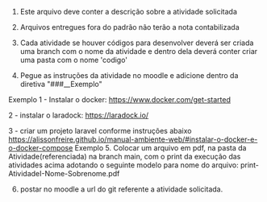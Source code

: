 1. Este arquivo deve conter a descrição sobre a atividade solicitada

2. Arquivos entregues fora do padrão não terão a nota contabilizada

3. Cada atividade se houver códigos para desenvolver deverá ser criada uma branch com o nome da atividade e dentro dela deverá conter criar uma pasta com o nome 'codigo'

4. Pegue as instruções da atividade no moodle e adicione dentro da diretiva "###__Exemplo"

Exemplo
1 - Instalar o docker:
https://www.docker.com/get-started

2 - instalar o laradock:
https://laradock.io/

3 - criar um projeto laravel conforme instruções abaixo
https://alissonfreire.github.io/manual-ambiente-web/#instalar-o-docker-e-o-docker-compose
Exemplo
5. Colocar um arquivo em pdf, na pasta da Atividade(referenciada) na branch main, com o print da execução das atividades acima adotando o seguinte modelo para nome do arquivo: print-AtividadeI-Nome-Sobrenome.pdf

6. postar no moodle a url do git referente a atividade solicitada.
